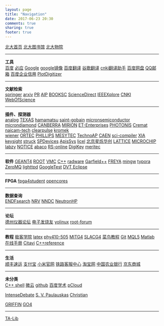```yaml
---
layout: page
title: "Navigation"
date: 2017-06-23 20:30
comments: true
sharing: true
footer: true
---
```


<!-- index.md --- 
;; 
;; Description: 
;; Author: Hongyi Wu(吴鸿毅)
;; Email: wuhongyi@qq.com 
;; Created: 五 6月 23 20:30:32 2017 (+0800)
;; Last-Updated: 二 6月 19 09:32:00 2018 (+0800)
;;           By: Hongyi Wu(吴鸿毅)
;;     Update #: 42
;; URL: http://wuhongyi.cn -->


[北大首页](http://www.pku.edu.cn/)   [北大图书馆](http://www.lib.pku.edu.cn/portal/)   [北大物院](http://www.phy.pku.edu.cn/)

----

**工具**  
[百度](https://www.baidu.com/)  [必应](http://global.bing.com/)  [Google](http://www.google.com/)  [google镜像](http://dir.scmor.com/google/)  [百度翻译](http://fanyi.baidu.com/)  [谷歌翻译](http://translate.google.cn/)  [cnki翻译助手](http://dict.cnki.net/)  [百度网盘](http://pan.baidu.com/)  [QQ邮箱](http://mail.qq.com/)  [百度企业信用](http://xin.baidu.com/)   [PlotDigitizer](https://automeris.io/WebPlotDigitizer/)

----

**文献检索**  
[springer](http://link.springer.com/)  [arxiv](http://arxiv.org/)  [PR](http://journals.aps.org/)  [AIP](http://aip.scitation.org/)  [BOOKSC](http://zh.booksc.org/)  [ScienceDirect](http://www.sciencedirect.com/)  [IEEEXplore](http://ieeexplore.ieee.org/)  [CNKI](http://www.cnki.net/)  [WebOfScience](http://apps.webofknowledge.com/)  

----

**插件、探测器**  
[analog](http://www.analog.com/cn/index.html)  [TEXAS](http://www.ti.com.cn/)   [hamamatsu](http://www.hamamatsu.com/us/en/index.html)  [saint-gobain](http://www.crystals.saint-gobain.com/)  [micronsemiconductor](http://www.micronsemiconductor.co.uk/)  [microndiamond](http://www.microndiamond.co.uk/)  [CANBERRA](http://www.canberra.com/) [MIRION](https://www.mirion.com/)  [ET-Enterprises](http://www.et-enterprises.com/)  [PHOTONIS](http://www.photonis.com/)  [Cremat](http://www.cremat.com/)   [naicam-tech](http://www.naicam-tech.com/en/)   [clearpulse](http://www.clearpulse.co.jp/index.html)   [kromek](http://www.kromek.com/index.php)  
[wiener](http://www.wiener-d.com/)   [ORTEC](http://www.ortec-online.com/)  [PHILLIPS](http://www.phillipsscientific.com/)  [MESYTEC](http://www.mesytec.com/)  [TechnoAP](http://www.techno-ap.com/)  [CAEN](http://www.caen.it/) [sci-compiler](http://www.sci-compiler.com/) [XIA](http://www.xia.com/)   
[keysight](https://www.keysight.com/)   [struck](http://www.struck.de/)  [SPDevices](https://spdevices.com/)   [ApisSys](http://www.apissys.com/)  [licel](http://licel.com/)  [北京星烁华创](http://www.fcctec.com/)   [LATTICE](http://www.latticesemi.com/)   [MICROCHIP](http://www.microchip.com/)   [labzy](http://www.labzy.com/)  [NOTICE](http://www.noticekorea.com/)  [abaco](https://www.abaco.com/)
[RS-online](http://china.rs-online.com/web/)   [DigiKey](https://www.digikey.com/)   [meritec](https://meritec.com/)

----

**软件**
[GEANT4](http://geant4.web.cern.ch/)  [ROOT](http://root.cern.ch/drupal/)  [VMC](https://root.cern.ch/vmc)  [C++](http://www.cplusplus.com/)  [radware](http://radware.phy.ornl.gov/)  [Garfield++](http://garfieldpp.web.cern.ch/garfieldpp/)  [FREYA](https://nuclear.llnl.gov/simulation/)  [mingw](http://www.mingw.org/)  [typora](https://www.typora.io/)  [ZeroMQ](http://zeromq.org/)  [lighttpd](http://www.lighttpd.net/)  [GoogleTest](https://github.com/google/googletest)   [DVT Eclipse](https://www.dvteclipse.com/)

----

**FPGA**
[fpga4student](http://www.fpga4student.com/)   [opencores](https://opencores.org/)

----

**数据查询**  
[ENDFsearch](http://www.oecd-nea.org/janisweb/search/endf)  [NRV](http://nrv.jinr.ru/nrv/)  [NNDC](http://www.nndc.bnl.gov/)  [NeutronHP](https://www-nds.iaea.org/geant4/)  

----

**论坛**  
[德州仪器论坛](http://www.deyisupport.com/)  [电子发烧友](http://www.elecfans.com/)  [yolinux](http://www.yolinux.com/)  [root-forum](https://root-forum.cern.ch/)

----

**教程**
[极客学院](http://www.jikexueyuan.com/)  [latex](http://www.latextemplates.com/)  [phy410-505](http://www.physics.buffalo.edu/phy410-505/contents/index.html)  [MITG4](http://geant4.slac.stanford.edu/MIT2015/MIT2015_Agenda.html)  [SLACG4](http://geant4.slac.stanford.edu/SLACTutorial14/Agenda.html)  [菜鸟教程](http://www.runoob.com/)  [Git](http://git-scm.com/book/zh/v2)  [MQL5](https://www.mql5.com/zh/docs)  [Matlab](http://cn.mathworks.com/help/index.html)  [在线手册](http://shouce.jb51.net/)  [Citavi](http://www.citavi.com/sub/manual5/en/index.html)  [C++reference](http://naipc.uchicago.edu/2015/ref/cppreference/en/cpp.html)

----

**生活**  
[顺丰速运](http://www.sf-express.com/)  [支付宝](http://www.alipay.com/)  [小米官网](http://www.xiaomi.com/)  [铁路客服中心](http://www.12306.cn/mormhweb/)  [淘宝网](http://www.taobao.com/)  [中国农业银行](http://www.abchina.com/)  [京东商城](http://www.jd.com/)  

----

**未分类**  
[C++ shell](http://cpp.sh/)  [微云](http://www.weiyun.com/)  [github](https://github.com/)  [百度学术](http://xueshu.baidu.com/)  [pCloud](https://my.pcloud.com/)

[IntenseDebate](https://intensedebate.com/)  [S. V. Paulauskas](https://www.projectscience.tech/)  [Christian](http://people.physics.tamu.edu/christian/links.html)  

[GRIFFIN](https://griffin.triumf.ca/index.html)  [GO4](https://www.gsi.de/en/work/research/experiment_electronics/data_processing/data_analysis/the_go4_home_page.htm)

----

[TA-Lib](http://www.ta-lib.org/)


<!-- index.md ends here -->
